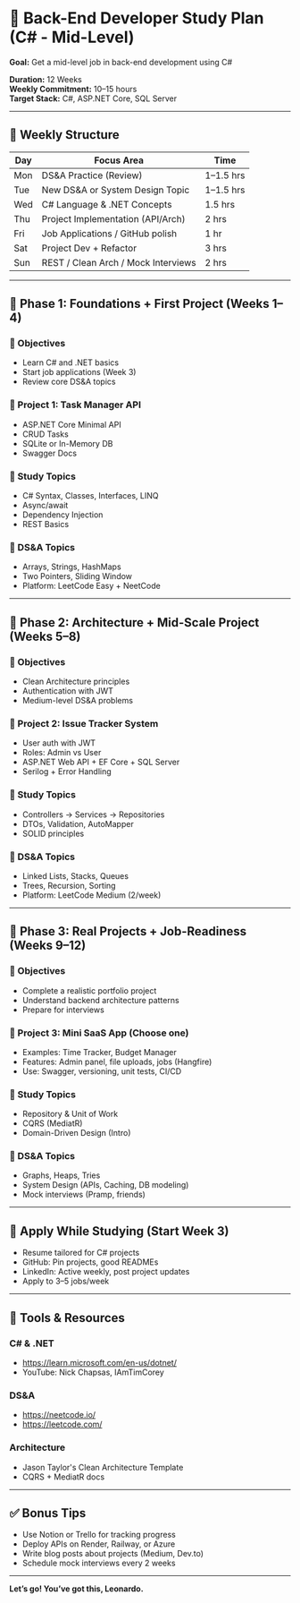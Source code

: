 # 🧠 Back-End Developer Study Plan (C# - Mid-Level)

**Goal:** Get a mid-level job in back-end development using C#

**Duration:** 12 Weeks  
**Weekly Commitment:** 10–15 hours  
**Target Stack:** C#, ASP.NET Core, SQL Server

---

## 📅 Weekly Structure

| Day | Focus Area                          | Time      |
| --- | ----------------------------------- | --------- |
| Mon | DS&A Practice (Review)              | 1–1.5 hrs |
| Tue | New DS&A or System Design Topic     | 1–1.5 hrs |
| Wed | C# Language & .NET Concepts         | 1.5 hrs   |
| Thu | Project Implementation (API/Arch)   | 2 hrs     |
| Fri | Job Applications / GitHub polish    | 1 hr      |
| Sat | Project Dev + Refactor              | 3 hrs     |
| Sun | REST / Clean Arch / Mock Interviews | 2 hrs     |

---

## 📌 Phase 1: Foundations + First Project (Weeks 1–4)

### 🎯 Objectives
- Learn C# and .NET basics
- Start job applications (Week 3)
- Review core DS&A topics

### 🔨 Project 1: Task Manager API
- ASP.NET Core Minimal API
- CRUD Tasks
- SQLite or In-Memory DB
- Swagger Docs

### 🧠 Study Topics
- C# Syntax, Classes, Interfaces, LINQ
- Async/await
- Dependency Injection
- REST Basics

### 📘 DS&A Topics
- Arrays, Strings, HashMaps
- Two Pointers, Sliding Window
- Platform: LeetCode Easy + NeetCode

---

## 📌 Phase 2: Architecture + Mid-Scale Project (Weeks 5–8)

### 🎯 Objectives
- Clean Architecture principles
- Authentication with JWT
- Medium-level DS&A problems

### 🔨 Project 2: Issue Tracker System
- User auth with JWT
- Roles: Admin vs User
- ASP.NET Web API + EF Core + SQL Server
- Serilog + Error Handling

### 🧠 Study Topics
- Controllers → Services → Repositories
- DTOs, Validation, AutoMapper
- SOLID principles

### 📘 DS&A Topics
- Linked Lists, Stacks, Queues
- Trees, Recursion, Sorting
- Platform: LeetCode Medium (2/week)

---

## 📌 Phase 3: Real Projects + Job-Readiness (Weeks 9–12)

### 🎯 Objectives
- Complete a realistic portfolio project
- Understand backend architecture patterns
- Prepare for interviews

### 🔨 Project 3: Mini SaaS App (Choose one)
- Examples: Time Tracker, Budget Manager
- Features: Admin panel, file uploads, jobs (Hangfire)
- Use: Swagger, versioning, unit tests, CI/CD

### 🧠 Study Topics
- Repository & Unit of Work
- CQRS (MediatR)
- Domain-Driven Design (Intro)

### 📘 DS&A Topics
- Graphs, Heaps, Tries
- System Design (APIs, Caching, DB modeling)
- Mock interviews (Pramp, friends)

---

## 💼 Apply While Studying (Start Week 3)

- Resume tailored for C# projects
- GitHub: Pin projects, good READMEs
- LinkedIn: Active weekly, post project updates
- Apply to 3–5 jobs/week

---

## 🧰 Tools & Resources

### C# & .NET
- https://learn.microsoft.com/en-us/dotnet/
- YouTube: Nick Chapsas, IAmTimCorey

### DS&A
- https://neetcode.io/
- https://leetcode.com/

### Architecture
- Jason Taylor's Clean Architecture Template
- CQRS + MediatR docs

---

## ✅ Bonus Tips

- Use Notion or Trello for tracking progress
- Deploy APIs on Render, Railway, or Azure
- Write blog posts about projects (Medium, Dev.to)
- Schedule mock interviews every 2 weeks

---

**Let’s go! You’ve got this, Leonardo.**
